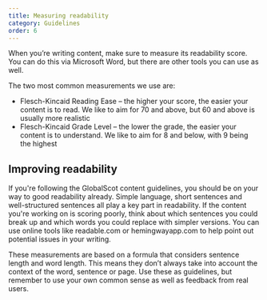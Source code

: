 ```yaml
---
title: Measuring readability
category: Guidelines
order: 6
---
```


When you’re writing content, make sure to measure its readability score. You can do this via Microsoft Word, but there are other tools you can use as well.  

The two most common measurements we use are:
 * Flesch-Kincaid Reading Ease – the higher your score, the easier your content is to read. We like to aim for 70 and above, but 60 and above is usually more realistic
 * Flesch-Kincaid Grade Level – the lower the grade, the easier your content is to understand. We like to aim for 8 and below, with 9 being the highest


## Improving readability ##

If you're following the GlobalScot content guidelines, you should be on your way to good readability already. Simple language, short sentences and well-structured sentences all play a key part in readability. If the content you're working on is scoring poorly, think about which sentences you could break up and which words you could replace with simpler versions. You can use online tools like readable.com or hemingwayapp.com to help point out potential issues in your writing. 

These measurements are based on a formula that considers sentence length and word length. This means they don’t always take into account the context of the word, sentence or page. Use these as guidelines, but remember to use your own common sense as well as feedback from real users.


